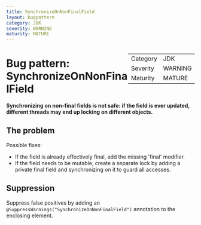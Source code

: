 ```yaml
---
title: SynchronizeOnNonFinalField
layout: bugpattern
category: JDK
severity: WARNING
maturity: MATURE
---
```


<div style="float:right;"><table id="metadata">
<tr><td>Category</td><td>JDK</td></tr>
<tr><td>Severity</td><td>WARNING</td></tr>
<tr><td>Maturity</td><td>MATURE</td></tr>
</table></div>

# Bug pattern: SynchronizeOnNonFinalField
__Synchronizing on non-final fields is not safe: if the field is ever updated, different threads may end up locking on different objects.__

## The problem
Possible fixes:
* If the field is already effectively final, add the missing 'final' modifier.
* If the field needs to be mutable, create a separate lock by adding a private  final field and synchronizing on it to guard all accesses.

## Suppression
Suppress false positives by adding an `@SuppressWarnings("SynchronizeOnNonFinalField")` annotation to the enclosing element.
